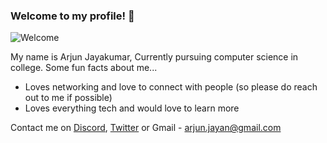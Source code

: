 ### **Welcome to my profile! 👋**
![Welcome](https://media.giphy.com/media/fT3780EXa2R4lQOBXo/giphy.gif)

My name is Arjun Jayakumar, Currently pursuing computer science in college.
Some fun facts about me...
- Loves networking and love to connect with people (so please do reach out to me if possible)
- Loves everything tech and would love to learn more

Contact me on [Discord](https://discord.com/users/710808321531314248), [Twitter](https://twitter.com/definitelyarjun) or Gmail - arjun.jayan@gmail.com
